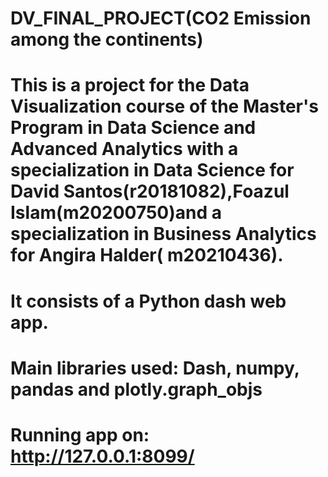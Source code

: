 # DV_FINAL_PROJECT(CO2 Emission among the continents)
# This is a project for the Data Visualization course of the Master's Program in Data Science and Advanced Analytics with a specialization in Data Science for David Santos(r20181082),Foazul Islam(m20200750)and a specialization in Business Analytics for Angira Halder( m20210436).
# It consists of a Python dash web app.
# Main libraries used: Dash, numpy, pandas and plotly.graph_objs
# Running app on: http://127.0.0.1:8099/
